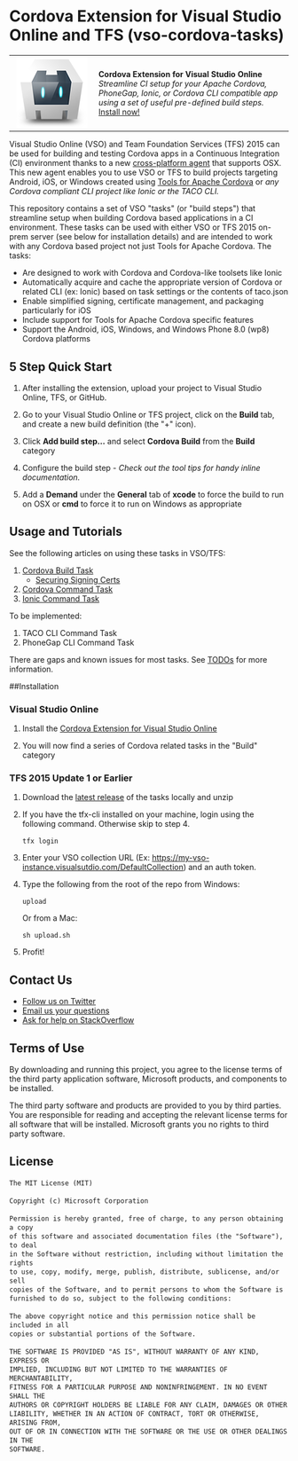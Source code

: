 # Cordova Extension for Visual Studio Online and TFS (vso-cordova-tasks)
<table style="width: 100%; border-style: none;"><tr>
<td style="width: 140px; text-align: center;"><img src="docs/media/misc/cordova_128.png" /></td>
<td><strong>Cordova Extension for Visual Studio Online</strong><br />
<i>Streamline CI setup for your Apache Cordova, PhoneGap, Ionic, or Cordova CLI compatible app using a set of useful pre-defined build steps.</i><br />
<a href="http://go.microsoft.com/fwlink/?LinkID=691188">Install now!</a>
</td>
</tr></table>

Visual Studio Online (VSO) and Team Foundation Services (TFS) 2015 can be used for building and testing Cordova apps in a Continuous Integration (CI) environment thanks to a new [cross-platform agent](http://go.microsoft.com/fwlink/?LinkID=533789) that supports OSX. This new agent enables you to use VSO or TFS to build projects targeting Android, iOS, or Windows created using [Tools for Apache Cordova](http://go.microsoft.com/fwlink/?LinkID=536496) or *any Cordova compliant CLI project like Ionic or the TACO CLI.* 

This repository contains a set of VSO "tasks" (or "build steps") that streamline setup when building Cordova based applications in a CI environment. These tasks can be used with either VSO or TFS 2015 on-prem server (see below for installation details) and are intended to work with any Cordova based project not just Tools for Apache Cordova. The tasks:

- Are designed to work with Cordova and Cordova-like toolsets like Ionic
- Automatically acquire and cache the appropriate version of Cordova or related CLI (ex: Ionic) based on task settings or the contents of taco.json
- Enable simplified signing, certificate management, and packaging particularly for iOS
- Include support for Tools for Apache Cordova specific features
- Support the Android, iOS, Windows, and Windows Phone 8.0 (wp8) Cordova platforms
	
## 5 Step Quick Start

1. After installing the extension, upload your project to Visual Studio Online, TFS, or GitHub.

2. Go to your Visual Studio Online or TFS project, click on the **Build** tab, and create a new build definition (the "+" icon).

3. Click **Add build step...** and select **Cordova Build** from the **Build** category

4. Configure the build step - *Check out the tool tips for handy inline documentation.*

5. Add a **Demand** under the **General** tab of **xcode** to force the build to run on OSX or **cmd** to force it to run on Windows as appropriate

## Usage and Tutorials
See the following articles on using these tasks in VSO/TFS:

1. [Cordova Build Task](http://go.microsoft.com/fwlink/?LinkID=691186)
	- [Securing Signing Certs](http://go.microsoft.com/fwlink/?LinkID=691933)
2. [Cordova Command Task](http://go.microsoft.com/fwlink/?LinkID=692058)
3. [Ionic Command Task](http://go.microsoft.com/fwlink/?LinkID=692057)

To be implemented:

1. TACO CLI Command Task
2. PhoneGap CLI Command Task

There are gaps and known issues for most tasks. See [TODOs](./docs/TODO.md) for more information.

##Installation

### Visual Studio Online
1. Install the [Cordova Extension for Visual Studio Online](http://go.microsoft.com/fwlink/?LinkID=691188)

2. You will now find a series of Cordova related tasks in the "Build" category 

### TFS 2015 Update 1 or Earlier

1. Download the [latest release](http://go.microsoft.com/fwlink/?LinkID=691191) of the tasks locally and unzip

2. If you have the tfx-cli installed on your machine, login using the following command. Otherwise skip to step 4.

	~~~~~~~~~~~~~~~~~~~~~~~~~~~~~~~~~~
	tfx login
	~~~~~~~~~~~~~~~~~~~~~~~~~~~~~~~~~~

3. Enter your VSO collection URL (Ex: https://my-vso-instance.visualsutdio.com/DefaultCollection) and an auth token. 

4. Type the following from the root of the repo from Windows:

	~~~~~~~~~~~~~~~~~~~~~~~~~~~~~~~~~~
	upload
	~~~~~~~~~~~~~~~~~~~~~~~~~~~~~~~~~~

	Or from a Mac:

	~~~~~~~~~~~~~~~~~~~~~~~~~~~~~~~~~~
	sh upload.sh
	~~~~~~~~~~~~~~~~~~~~~~~~~~~~~~~~~~

5. Profit!

## Contact Us
* [Follow us on Twitter](https://twitter.com/VSCordovaTools)
* [Email us your questions](mailto:/vscordovatools@microsoft.com)
* [Ask for help on StackOverflow](http://stackoverflow.com/questions/tagged/visual-studio-cordova)

## Terms of Use
By downloading and running this project, you agree to the license terms of the third party application software, Microsoft products, and components to be installed. 

The third party software and products are provided to you by third parties. You are responsible for reading and accepting the relevant license terms for all software that will be installed. Microsoft grants you no rights to third party software.

## License

```
The MIT License (MIT)

Copyright (c) Microsoft Corporation

Permission is hereby granted, free of charge, to any person obtaining a copy
of this software and associated documentation files (the "Software"), to deal
in the Software without restriction, including without limitation the rights
to use, copy, modify, merge, publish, distribute, sublicense, and/or sell
copies of the Software, and to permit persons to whom the Software is
furnished to do so, subject to the following conditions:

The above copyright notice and this permission notice shall be included in all
copies or substantial portions of the Software.

THE SOFTWARE IS PROVIDED "AS IS", WITHOUT WARRANTY OF ANY KIND, EXPRESS OR
IMPLIED, INCLUDING BUT NOT LIMITED TO THE WARRANTIES OF MERCHANTABILITY,
FITNESS FOR A PARTICULAR PURPOSE AND NONINFRINGEMENT. IN NO EVENT SHALL THE
AUTHORS OR COPYRIGHT HOLDERS BE LIABLE FOR ANY CLAIM, DAMAGES OR OTHER
LIABILITY, WHETHER IN AN ACTION OF CONTRACT, TORT OR OTHERWISE, ARISING FROM,
OUT OF OR IN CONNECTION WITH THE SOFTWARE OR THE USE OR OTHER DEALINGS IN THE
SOFTWARE.
```

